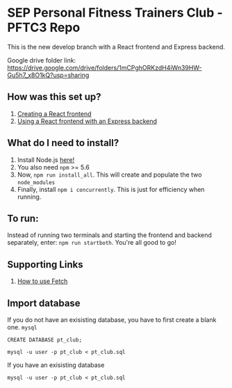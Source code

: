 # SEP Personal Fitness Trainers Club - PFTC3 Repo
This is the new develop branch with a React frontend and Express backend.

Google drive folder link:
https://drive.google.com/drive/folders/1mCPghORKzdH4iWn39HW-Gu5h7_x8O1kQ?usp=sharing

## How was this set up?
1. <a href = https://reactjs.org/docs/create-a-new-react-app.html#create-react-app> Creating a React frontend </a>
2. <a href = https://levelup.gitconnected.com/create-a-react-app-with-an-express-backend-24740b0a6f5e> Using a React frontend with an Express backend </a>


## What do I need to install?
1. Install Node.js <a href = https://nodejs.org/en/download/> here! </a>
2. You also need <code>npm</code> >= 5.6
3. Now, <code>npm run install_all</code>. This will create and populate the two <code>node_modules</code>
4. Finally, install <code>npm i concurrently</code>. This is just for efficiency when running.

## To run:
Instead of running two terminals and starting the frontend and backend separately, enter:
<code>npm run startboth</code>.
You're all good to go!

## Supporting Links
1. <a href = https://css-tricks.com/using-fetch/> How to use Fetch </a>

## Import database
If you do not have an exisisting database, you have to first create a blank one. 
```mysql```

```CREATE DATABASE pt_club;```

```mysql -u user -p pt_club < pt_club.sql```

If you have an exisisting database

```mysql -u user -p pt_club < pt_club.sql```
